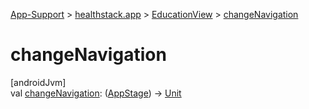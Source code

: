 
[App-Support](../../../app-support.html) > [healthstack.app](../index.html) > [EducationView](index.html) > [changeNavigation](change-navigation.html)



# changeNavigation



[androidJvm]\
val [changeNavigation](change-navigation.html): ([AppStage](../../healthstack.app.pref/-app-stage/index.html)) -&gt; [Unit](https://kotlinlang.org/api/latest/jvm/stdlib/kotlin/-unit/index.html)




